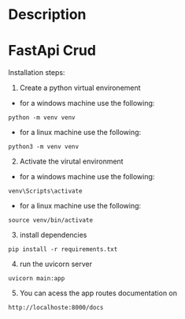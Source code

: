 # Description 

# FastApi Crud 
Installation steps:
1. Create a python virtual environement
- for a windows machine use the following:
```
python -m venv venv
```
- for a linux machine use the following:
```
python3 -m venv venv
```
2. Activate the virutal environment 
- for a windows machine use the following:
```
venv\Scripts\activate 
```
- for a linux machine use the following:
```
source venv/bin/activate
```
3. install dependencies 
```
pip install -r requirements.txt
```
4. run the uvicorn server 
```
uvicorn main:app
```
5. You can acess the app routes documentation on 
```
http://localhoste:8000/docs
```